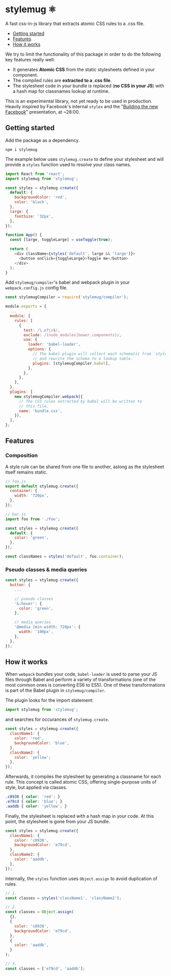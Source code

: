 # stylemug ⚛️

A fast css-in-js library that extracts atomic CSS rules to a .css file.

- [Getting started](#getting-started)
- [Features](#features)
- [How it works](#how-it-works)

We try to limit the functionality of this package in order to do the following key features really well:

- It generates **Atomic CSS** from the static stylesheets defined in your component.
- The compiled rules are **extracted to a .css file**.
- The stylesheet code in your bundle is replaced (**no CSS in your JS**) with a hash map for classnames lookup at runtime.

This is an experimental library, not yet ready to be used in production. Heavily inspired by Facebook's internal `stylex` and the "[Building the new Facebook](https://developers.facebook.com/videos/2019/building-the-new-facebookcom-with-react-graphql-and-relay/)" presentation, at ~28:00.

## Getting started

Add the package as a dependency.

```
npm i stylemug
```

The example below uses `stylemug.create` to define your stylesheet and will provide a `styles` function used to resolve your class names.

```javascript
import React from 'react';
import stylemug from 'stylemug';

const styles = stylemug.create({
  default: {
    backgroundColor: 'red',
    color: 'black',
  },
  large: {
    fontSize: '32px',
  },
});

function App() {
  const [large, toggleLarge] = useToggle(true);

  return (
    <div className={styles('default', large && 'large')}>
      <button onClick={toggleLarge}>Toggle me</button>
    </div>
  );
}
```

Add `stylemug/compiler`'s babel and webpack plugin in your `webpack.config.js` config file.

```javascript
const stylemugCompiler = require('stylemug/compiler');

module.exports = {
  ...
  module: {
    rules: [
      {
        test: /\.m?js$/,
        exclude: /(node_modules|bower_components)/,
        use: {
          loader: 'babel-loader',
          options: {
            // The babel plugin will collect each schematic from `stylemug.create`
            // and rewrite the schema to a lookup table.
            plugins: [stylemugCompiler.babel],
          },
        },
      },
    ],
  },
  plugins: [
    new stylemugCompiler.webpack({
      // The CSS rules extracted by babel will be written to
      // this file.
      name: 'bundle.css',
    }),
  ],
};
```

## Features

### Composition

A style rule can be shared from one file to another, aslong as the stylesheet itself remains static.

```javascript
// foo.js
export default stylemug.create({
  container: {
    width: '720px',
  },
});

// bar.js
import foo from './foo';

const styles = stylemug.create({
  default: {
    color: 'green',
  },
});

const classNames = styles('default', foo.container);
```

### Pseudo classes & media queries

```javascript
const styles = stylemug.create({
  button: {
    ...

    // pseudo classes
    '&:hover': {
      color: 'green',
    },

    // media queries
    '@media (min-width: 720px': {
      width: '100px',
    },
  },
});
```

## How it works

When `webpack` bundles your code, `babel-loader` is used to parse your JS files through Babel and perform a variety of transformations (one of the most common ones is converting ES6 to ES5). One of these transformations is part of the Babel plugin in `stylemug/compiler`.

The plugin looks for the import statement:

```javascript
import stylemug from 'stylemug';
```

and searches for occurances of `stylemug.create`.

```javascript
const styles = stylemug.create({
  className1: {
    color: 'red',
    backgroundColor: 'blue',
  },
  className2: {
    color: 'yellow';
  },
});
```

Afterwards, it compiles the stylesheet by generating a classname for each rule. This concept is called atomic CSS, offering single-purpose units of style, but applied via classes.

```css
.c8938 { color: 'red'; }
.e79cd { color: 'blue'; }
.aaddb { color: 'yellow'; }
```

Finally, the stylesheet is replaced with a hash map in your code. At this point, the stylesheet is gone from your JS bundle.

```javascript
const styles = stylemug.create({
  className1: {
    color: 'c8938',
    backgroundColor: 'e79cd',
  },
  className2: {
    color: 'aaddb',
  },
});
```

Internally, the `styles` function uses `Object.assign` to avoid duplication of rules.

```javascript
// 1.
const classes = styles('className1', 'className2');

// 2.
const classes = Object.assign(
  {},
  {
    color: 'c8938',
    backgroundColor: 'e79cd',
  },
  {
    color: 'aaddb',
  }
);

// 3.
const classes = ['e79cd', 'aaddb'];
```
